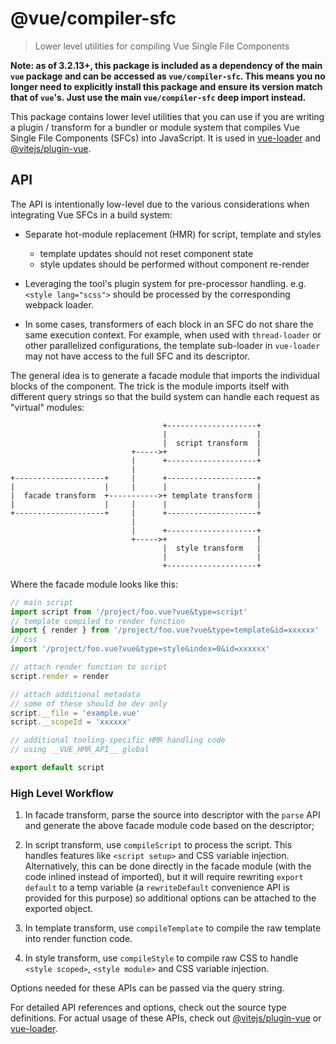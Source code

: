 ﻿# @vue/compiler-sfc

> Lower level utilities for compiling Vue Single File Components

**Note: as of 3.2.13+, this package is included as a dependency of the main `vue` package and can be accessed as `vue/compiler-sfc`. This means you no longer need to explicitly install this package and ensure its version match that of `vue`'s. Just use the main `vue/compiler-sfc` deep import instead.**

This package contains lower level utilities that you can use if you are writing a plugin / transform for a bundler or module system that compiles Vue Single File Components (SFCs) into JavaScript. It is used in [vue-loader](https://github.com/vuejs/vue-loader) and [@vitejs/plugin-vue](https://github.com/vitejs/vite-plugin-vue/tree/main/packages/plugin-vue).

## API

The API is intentionally low-level due to the various considerations when integrating Vue SFCs in a build system:

- Separate hot-module replacement (HMR) for script, template and styles

  - template updates should not reset component state
  - style updates should be performed without component re-render

- Leveraging the tool's plugin system for pre-processor handling. e.g. `<style lang="scss">` should be processed by the corresponding webpack loader.

- In some cases, transformers of each block in an SFC do not share the same execution context. For example, when used with `thread-loader` or other parallelized configurations, the template sub-loader in `vue-loader` may not have access to the full SFC and its descriptor.

The general idea is to generate a facade module that imports the individual blocks of the component. The trick is the module imports itself with different query strings so that the build system can handle each request as "virtual" modules:

```
                                  +--------------------+
                                  |                    |
                                  |  script transform  |
                           +----->+                    |
                           |      +--------------------+
                           |
+--------------------+     |      +--------------------+
|                    |     |      |                    |
|  facade transform  +----------->+ template transform |
|                    |     |      |                    |
+--------------------+     |      +--------------------+
                           |
                           |      +--------------------+
                           +----->+                    |
                                  |  style transform   |
                                  |                    |
                                  +--------------------+
```

Where the facade module looks like this:

```js
// main script
import script from '/project/foo.vue?vue&type=script'
// template compiled to render function
import { render } from '/project/foo.vue?vue&type=template&id=xxxxxx'
// css
import '/project/foo.vue?vue&type=style&index=0&id=xxxxxx'

// attach render function to script
script.render = render

// attach additional metadata
// some of these should be dev only
script.__file = 'example.vue'
script.__scopeId = 'xxxxxx'

// additional tooling-specific HMR handling code
// using __VUE_HMR_API__ global

export default script
```

### High Level Workflow

1. In facade transform, parse the source into descriptor with the `parse` API and generate the above facade module code based on the descriptor;

2. In script transform, use `compileScript` to process the script. This handles features like `<script setup>` and CSS variable injection. Alternatively, this can be done directly in the facade module (with the code inlined instead of imported), but it will require rewriting `export default` to a temp variable (a `rewriteDefault` convenience API is provided for this purpose) so additional options can be attached to the exported object.

3. In template transform, use `compileTemplate` to compile the raw template into render function code.

4. In style transform, use `compileStyle` to compile raw CSS to handle `<style scoped>`, `<style module>` and CSS variable injection.

Options needed for these APIs can be passed via the query string.

For detailed API references and options, check out the source type definitions. For actual usage of these APIs, check out [@vitejs/plugin-vue](https://github.com/vitejs/vite-plugin-vue/tree/main/packages/plugin-vue) or [vue-loader](https://github.com/vuejs/vue-loader/tree/next).

